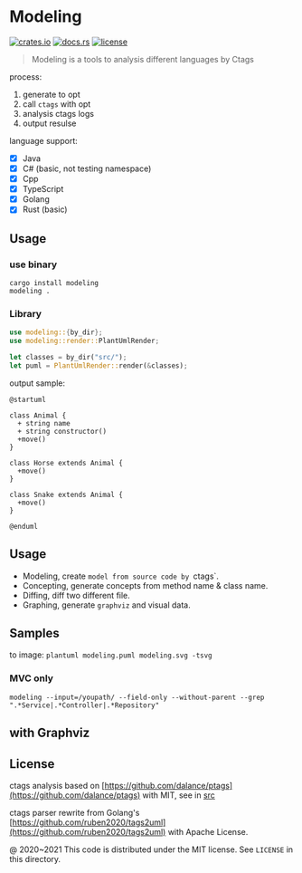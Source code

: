 # Modeling

[![crates.io](https://meritbadge.herokuapp.com/modeling)](https://crates.io/crates/modeling)
[![docs.rs](https://docs.rs/modeling/badge.svg)](https://docs.rs/modeling/)
[![license](https://img.shields.io/crates/l/modeling)](https://github.com/inherd/modeling/blob/master/LICENSE)

> Modeling is a tools to analysis different languages by Ctags

process:

1. generate to opt
2. call `ctags` with opt
3. analysis ctags logs
4. output resulse

language support:

 - [x] Java
 - [x] C# (basic, not testing namespace)
 - [x] Cpp
 - [x] TypeScript
 - [x] Golang
 - [x] Rust (basic)

## Usage

### use binary

```
cargo install modeling
modeling .
```

### Library

```rust
use modeling::{by_dir};
use modeling::render::PlantUmlRender;

let classes = by_dir("src/");
let puml = PlantUmlRender::render(&classes);
```

output sample:

```puml
@startuml

class Animal {
  + string name
  + string constructor()
  +move()
}

class Horse extends Animal {
  +move()
}

class Snake extends Animal {
  +move()
}

@enduml
```

## Usage

- Modeling, create `model from source code by `ctags`.
- Concepting, generate concepts from method name & class name.
- Diffing, diff two different file.
- Graphing, generate `graphviz` and visual data.

## Samples

to image: `plantuml modeling.puml modeling.svg -tsvg`

### MVC only

```
modeling --input=/youpath/ --field-only --without-parent --grep ".*Service|.*Controller|.*Repository"
```

## with Graphviz



License
---

ctags analysis based on [https://github.com/dalance/ptags](https://github.com/dalance/ptags) with MIT, see in [src](plugins/coco_struct_analysis/src)

ctags parser rewrite from Golang's [https://github.com/ruben2020/tags2uml](https://github.com/ruben2020/tags2uml) with Apache License.

@ 2020~2021 This code is distributed under the MIT license. See `LICENSE` in this directory.

